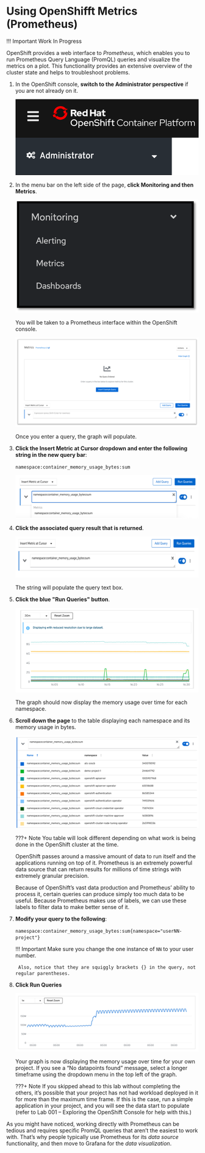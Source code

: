 # Using OpenShifft Metrics (Prometheus)

!!! Important
    Work In Progress

OpenShift provides a web interface to *Prometheus*, which enables you to run Prometheus Query Language (PromQL) queries and visualize the metrics on a plot. This functionality provides an extensive overview of the cluster state and helps to troubleshoot problems.

1. In the OpenShift console, **switch to the Administrator perspective** if you are not already on it.

    ![administrator-perspective](images/administrator-perspective.png)

1. In the menu bar on the left side of the page, **click Monitoring and then Metrics**.

    ![menu-metrics](images/menu-metrics.png)

    You will be taken to a Prometheus interface within the OpenShift console.

    ![empty-metrics](images/empty-metrics.png)

    Once you enter a query, the graph will populate.

1. **Click the Insert Metric at Cursor dropdown and enter the following string in the new query bar**:

    `namespace:container_memory_usage_bytes:sum`

    ![insert-metric-1](images/insert-metric-1.png)

1. **Click the associated query result that is returned**.

    ![insert-metric-2](images/insert-metric-2.png)

    The string will populate the query text box.

1. **Click the blue "Run Queries" button**.

    ![memory-usage](images/memory-usage.png)

    The graph should now display the memory usage over time for each namespace.

1. **Scroll down the page** to the table displaying each namespace and its memory usage in bytes.

    ![memory-table](images/memory-table.png)

    ???+ Note
        You table will look different depending on what work is being done in the OpenShift cluster at the time.

    OpenShift passes around a massive amount of data to run itself and the applications running on top of it. Prometheus is an extremely powerful data source that can return results for millions of time strings with extremely granular precision.

    Because of OpenShift’s vast data production and Prometheus’ ability to process it, certain queries can produce simply too much data to be useful. Because Prometheus makes use of labels, we can use these labels to filter data to make better sense of it.

1. **Modify your query to the following**:

    `namespace:container_memory_usage_bytes:sum{namespace="userNN-project"}`

    !!! Important
        Make sure you change the one instance of `NN` to your user number.

        Also, notice that they are squiggly brackets {} in the query, not regular parentheses.

1. **Click Run Queries**

    ![memory-namespaced](images/memory-namespaced.png)

    Your graph is now displaying the memory usage over time for your own project. If you see a “No datapoints found” message, select a longer timeframe using the dropdown menu in the top left of the graph.

    ???+ Note
        If you skipped ahead to this lab without completing the others, it’s possible that your project has not had workload deployed in it for more than the maximum time frame. If this is the case, run a simple application in your project, and you will see the data start to populate (refer to Lab 001 – Exploring the OpenShift Console for help with this.)
    
As you might have noticed, working directly with Prometheus can be tedious and requires specific PromQL queries that aren’t the easiest to work with. That’s why people typically use Prometheus for its *data source* functionality, and then move to Grafana for the *data visualization*.
